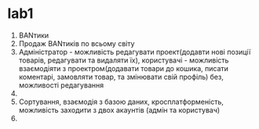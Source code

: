 # lab1
1. BANтики
2. Продаж BANтиків по всьому світу
3. Адміністратор - можливість редагувати проект(додавти нові позиції товарів, редагувати та видаляти їх), користувачі - можливість взаємодіяти з проектром(додавати товари до кошика, писати коментарі, замовляти товар, та змінювати свій профіль) без, можливості редагування
4.
5. Сортування, взаємодія з базою даних, кросплатформеність, можливість заходити з двох акаунтів (адмін та користувач)
6. 
